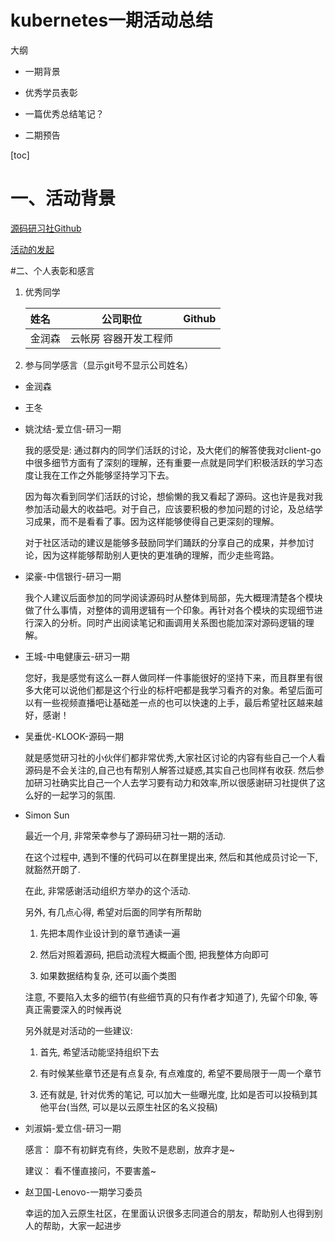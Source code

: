 # kubernetes一期活动总结

大纲

-   一期背景

-   优秀学员表彰
-   一篇优秀总结笔记？ 

-   二期预告 



[toc]

# 一、活动背景

[源码研习社Github](https://github.com/cloudnativeto/sig-k8s-source-code)

[活动的发起](https://mp.weixin.qq.com/s?__biz=MzI1NTE2NDE2MA==&mid=2649381964&idx=1&sn=520618e7608e4273c36507e9fff210e2&chksm=f224d623c5535f35b64b34a776fb49bd567a0eca1f5578df60226a838ae96e2da001230ab0e2&scene=0&xtrack=1#rd)



#二、个人表彰和感言

1.  优秀同学

    | 姓名   | 公司职位              | Github |
    | :----- | --------------------- | ------ |
    | 金润森 | 云帐房 容器开发工程师 |        |

2.  参与同学感言（显示git号不显示公司姓名）

-   金润森
-   王冬

-   姚沈结-爱立信-研习一期 

    我的感受是: 通过群内的同学们活跃的讨论，及大佬们的解答使我对client-go中很多细节方面有了深刻的理解，还有重要一点就是同学们积极活跃的学习态度让我在工作之外能够坚持学习下去。

    因为每次看到同学们活跃的讨论，想偷懒的我又看起了源码。这也许是我对我参加活动最大的收益吧。对于自己，应该要积极的参加问题的讨论，及总结学习成果，而不是看看了事。因为这样能够使得自己更深刻的理解。

    对于社区活动的建议是能够多鼓励同学们踊跃的分享自己的成果，并参加讨论，因为这样能够帮助别人更快的更准确的理解，而少走些弯路。

-   梁豪-中信银行-研习一期

    我个人建议后面参加的同学阅读源码时从整体到局部，先大概理清楚各个模块做了什么事情，对整体的调用逻辑有一个印象。再针对各个模块的实现细节进行深入的分析。同时产出阅读笔记和画调用关系图也能加深对源码逻辑的理解。

-   王城-中电健康云-研习一期

    您好，我是感觉有这么一群人做同样一件事能很好的坚持下来，而且群里有很多大佬可以说他们都是这个行业的标杆吧都是我学习看齐的对象。希望后面可以有一些视频直播吧让基础差一点的也可以快速的上手，最后希望社区越来越好，感谢！

-   吴垂优-KLOOK-源码一期  

    就是感觉研习社的小伙伴们都非常优秀,大家社区讨论的内容有些自己一个人看源码是不会关注的,自己也有帮别人解答过疑惑,其实自己也同样有收获. 然后参加研习社确实比自己一个人去学习要有动力和效率,所以很感谢研习社提供了这么好的一起学习的氛围.

-   Simon Sun

    最近一个月, 非常荣幸参与了源码研习社一期的活动.

    在这个过程中, 遇到不懂的代码可以在群里提出来, 然后和其他成员讨论一下, 就豁然开朗了.

    在此, 非常感谢活动组织方举办的这个活动.

    另外, 有几点心得, 希望对后面的同学有所帮助

    1.  先把本周作业设计到的章节通读一遍

    2.  然后对照着源码, 把启动流程大概画个图, 把我整体方向即可

    3.  如果数据结构复杂, 还可以画个类图

    注意, 不要陷入太多的细节(有些细节真的只有作者才知道了), 先留个印象, 等真正需要深入的时候再说

    

    另外就是对活动的一些建议:

    1.  首先, 希望活动能坚持组织下去

    2.  有时候某些章节还是有点复杂, 有点难度的, 希望不要局限于一周一个章节

    3.  还有就是, 针对优秀的笔记, 可以加大一些曝光度, 比如是否可以投稿到其他平台(当然, 可以是以云原生社区的名义投稿)

-   刘淑娟-爱立信-研习一期

    感言： 靡不有初鲜克有终，失败不是悲剧，放弃才是~

    建议： 看不懂直接问，不要害羞~

-   赵卫国-Lenovo-一期学习委员

    幸运的加入云原生社区，在里面认识很多志同道合的朋友，帮助别人也得到别人的帮助，大家一起进步


